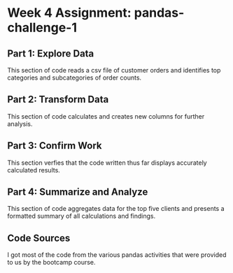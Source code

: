 # Week 4 Assignment: pandas-challenge-1

## Part 1: Explore Data
This section of code reads a csv file of customer orders and identifies top categories and subcategories of order counts.

## Part 2: Transform Data
This section of code calculates and creates new columns for further analysis.

## Part 3: Confirm Work
This section verfies that the code written thus far displays accurately calculated results.

## Part 4: Summarize and Analyze
This section of code aggregates data for the top five clients and presents a formatted summary of all calculations and findings.

## Code Sources
I got most of the code from the various pandas activities that were provided to us by the bootcamp course.

